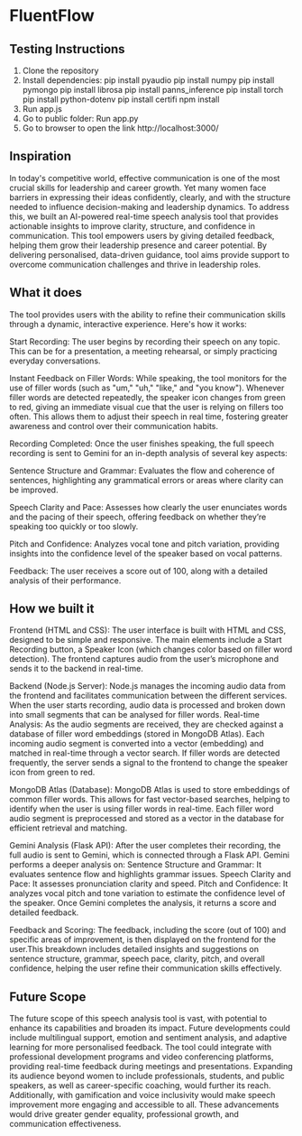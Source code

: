 # FluentFlow

## Testing Instructions

1. Clone the repository
2. Install dependencies:
   pip install pyaudio
   pip install numpy
   pip install pymongo
   pip install librosa
   pip install panns_inference
   pip install torch
   pip install python-dotenv
   pip install certifi
   npm install
4. Run app.js
5. Go to public folder:
   Run app.py
6. Go to browser to open the link http://localhost:3000/

## Inspiration

In today's competitive world, effective communication is one of the most crucial skills for leadership and career growth. Yet many women face barriers in expressing their ideas confidently, clearly, and with the structure needed to influence decision-making and leadership dynamics. To address this, we built an AI-powered real-time speech analysis tool that provides actionable insights to improve clarity, structure, and confidence in communication. This tool empowers users by giving detailed feedback, helping them grow their leadership presence and career potential. By delivering personalised, data-driven guidance, tool aims provide support to overcome communication challenges and thrive in leadership roles.

## What it does

The tool provides users with the ability to refine their communication skills through a dynamic, interactive experience. Here's how it works:

Start Recording: The user begins by recording their speech on any topic. This can be for a presentation, a meeting rehearsal, or simply practicing everyday conversations.

Instant Feedback on Filler Words: While speaking, the tool monitors for the use of filler words (such as "um," "uh," "like," and "you know"). Whenever filler words are detected repeatedly, the speaker icon changes from green to red, giving an immediate visual cue that the user is relying on fillers too often. This allows them to adjust their speech in real time, fostering greater awareness and control over their communication habits.

Recording Completed: Once the user finishes speaking, the full speech recording is sent to Gemini for an in-depth analysis of several key aspects:

Sentence Structure and Grammar: Evaluates the flow and coherence of sentences, highlighting any grammatical errors or areas where clarity can be improved.

Speech Clarity and Pace: Assesses how clearly the user enunciates words and the pacing of their speech, offering feedback on whether they’re speaking too quickly or too slowly.

Pitch and Confidence: Analyzes vocal tone and pitch variation, providing insights into the confidence level of the speaker based on vocal patterns.

Feedback: The user receives a score out of 100, along with a detailed analysis of their performance.

## How we built it

Frontend (HTML and CSS): The user interface is built with HTML and CSS, designed to be simple and responsive. The main elements include a Start Recording button, a Speaker Icon (which changes color based on filler word detection). The frontend captures audio from the user’s microphone and sends it to the backend in real-time.

Backend (Node.js Server): Node.js manages the incoming audio data from the frontend and facilitates communication between the different services. When the user starts recording, audio data is processed and broken down into small segments that can be analysed for filler words. Real-time Analysis: As the audio segments are received, they are checked against a database of filler word embeddings (stored in MongoDB Atlas). Each incoming audio segment is converted into a vector (embedding) and matched in real-time through a vector search. If filler words are detected frequently, the server sends a signal to the frontend to change the speaker icon from green to red.

MongoDB Atlas (Database): MongoDB Atlas is used to store embeddings of common filler words. This allows for fast vector-based searches, helping to identify when the user is using filler words in real-time. Each filler word audio segment is preprocessed and stored as a vector in the database for efficient retrieval and matching.

Gemini Analysis (Flask API): After the user completes their recording, the full audio is sent to Gemini, which is connected through a Flask API. Gemini performs a deeper analysis on: Sentence Structure and Grammar: It evaluates sentence flow and highlights grammar issues. Speech Clarity and Pace: It assesses pronunciation clarity and speed. Pitch and Confidence: It analyzes vocal pitch and tone variation to estimate the confidence level of the speaker. Once Gemini completes the analysis, it returns a score and detailed feedback.

Feedback and Scoring: The feedback, including the score (out of 100) and specific areas of improvement, is then displayed on the frontend for the user.This breakdown includes detailed insights and suggestions on sentence structure, grammar, speech pace, clarity, pitch, and overall confidence, helping the user refine their communication skills effectively.

## Future Scope

The future scope of this speech analysis tool is vast, with potential to enhance its capabilities and broaden its impact. Future developments could include multilingual support, emotion and sentiment analysis, and adaptive learning for more personalised feedback. The tool could integrate with professional development programs and video conferencing platforms, providing real-time feedback during meetings and presentations. Expanding its audience beyond women to include professionals, students, and public speakers, as well as career-specific coaching, would further its reach. Additionally, with gamification and voice inclusivity would make speech improvement more engaging and accessible to all. These advancements would drive greater gender equality, professional growth, and communication effectiveness.
